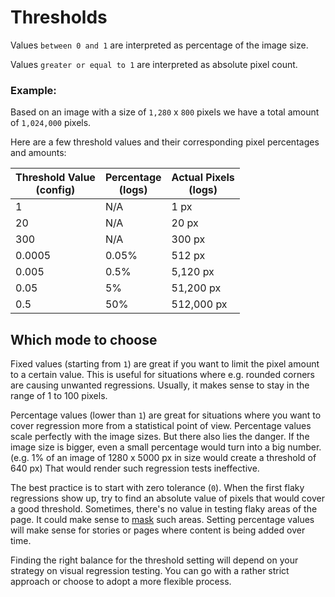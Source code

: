 # Thresholds

Values `between 0 and 1` are interpreted as percentage of the image size.

Values `greater or equal to 1` are interpreted as absolute pixel count.

### Example:

Based on an image with a size of `1,280` x `800` pixels we have a total amount of `1,024,000` pixels.

Here are a few threshold values and their corresponding pixel percentages and amounts:

| Threshold Value<br />(config) | Percentage<br />(logs) | Actual Pixels<br />(logs) |
| ----------------------------- | ---------------------- | ------------------------- |
| 1                             | N/A                    | 1 px                      |
| 20                            | N/A                    | 20 px                     |
| 300                           | N/A                    | 300 px                    |
| 0.0005                        | 0.05%                  | 512 px                    |
| 0.005                         | 0.5%                   | 5,120 px                  |
| 0.05                          | 5%                     | 51,200 px                 |
| 0.5                           | 50%                    | 512,000 px                |

## Which mode to choose

Fixed values (starting from `1`) are great if you want to limit the pixel amount to a certain value. This is useful for situations where e.g. rounded corners are causing unwanted regressions. Usually, it makes sense to stay in the range of 1 to 100 pixels.

Percentage values (lower than `1`) are great for situations where you want to cover regression more from a statistical point of view. Percentage values scale perfectly with the image sizes.
But there also lies the danger. If the image size is bigger, even a small percentage would turn into a big number. (e.g. 1% of an image of 1280 x 5000 px in size would create a threshold of 640 px)
That would render such regression tests ineffective.

The best practice is to start with zero tolerance (`0`).
When the first flaky regressions show up, try to find an absolute value of pixels that would cover a good threshold.
Sometimes, there's no value in testing flaky areas of the page. It could make sense to [mask](../../api-reference/api-reference/mask) such areas.
Setting percentage values will make sense for stories or pages where content is being added over time.

Finding the right balance for the threshold setting will depend on your strategy on visual regression testing. You can go with a rather strict approach or choose to adopt a more flexible process.

